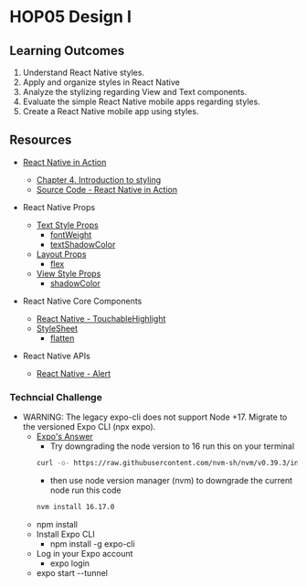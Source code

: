 # HOP05 Design I
##  Learning Outcomes
1. Understand React Native styles.
2. Apply and organize styles in React Native
3. Analyze the stylizing regarding View and Text components.
4. Evaluate the simple React Native mobile apps regarding styles.
5. Create a React Native mobile app using styles.

## Resources
*	[React Native in Action](https://learning.oreilly.com/library/view/react-native-in/9781617294051/?sso_link=yes&sso_link_from=cityu-seattle)
    * [Chapter 4. Introduction to styling](https://learning.oreilly.com/library/view/react-native-in/9781617294051/c04.xhtml)
    * [Source Code - React Native in Action](https://github.com/dabit3/react-native-in-action)

* React Native Props
  * [Text Style Props](https://reactnative.dev/docs/text-style-props)
    * [fontWeight](https://reactnative.dev/docs/text-style-props#fontweight)
    * [textShadowColor](https://reactnative.dev/docs/text-style-props#textshadowcolor)
  * [Layout Props](https://reactnative.dev/docs/layout-props)
    * [flex](https://reactnative.dev/docs/flexbox#flex)
  * [View Style Props](https://reactnative.dev/docs/view-style-props)
    * [shadowColor](https://reactnative.dev/docs/shadow-props#shadowcolor)

* React Native Core Components
  * [React Native - TouchableHighlight](https://reactnative.dev/docs/touchablehighlight)
  * [StyleSheet](https://reactnative.dev/docs/stylesheet)
    * [flatten](https://reactnative.dev/docs/stylesheet#flatten)
  
* React Native APIs
  * [React Native - Alert](https://reactnative.dev/docs/alert)

### Techncial Challenge
* WARNING: The legacy expo-cli does not support Node +17. Migrate to the versioned Expo CLI (npx expo).
  * [Expo's Answer](https://github.com/expo/expo/issues/21026)
    * Try downgrading the node version to 16 run this on your terminal
    ```sh
    curl -o- https://raw.githubusercontent.com/nvm-sh/nvm/v0.39.3/install.sh | bash
    ```
    * then use node version manager (nvm) to downgrade the current node run this code
    ```sh
    nvm install 16.17.0
    ```
   * npm install
  * Install Expo CLI
    * npm install -g expo-cli
  * Log in your Expo account
    * expo login
  * expo start --tunnel